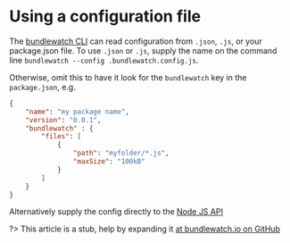 # Using a configuration file
The [bundlewatch CLI](apis/cli.md) can read configuration from `.json`, `.js`, or your package.json file.
To use `.json` or `.js`, supply the name on the command line `bundlewatch --config .bundlewatch.config.js`.

Otherwise, omit this to have it look for the `bundlewatch` key in the `package.json`, e.g.

```json
{
	"name": "my package name",
	"version": "0.0.1",
	"bundlewatch" : {
	    "files": [
	        {
	            "path": "myfolder/*.js",
	            "maxSize": "100kB"
	        }
        ]
	}
}
```

Alternatively supply the config directly to the [Node JS API](reference/nodejs.md)

?> This article is a stub, help by expanding it [at bundlewatch.io on GitHub](https://github.com/bundlewatch/bundlewatch.io/tree/master/docs/getting-started)
